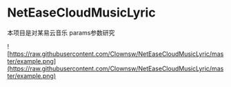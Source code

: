 # NetEaseCloudMusicLyric
本项目是对某易云音乐 params参数研究

![https://raw.githubusercontent.com/Clownsw/NetEaseCloudMusicLyric/master/example.png](https://raw.githubusercontent.com/Clownsw/NetEaseCloudMusicLyric/master/example.png)
